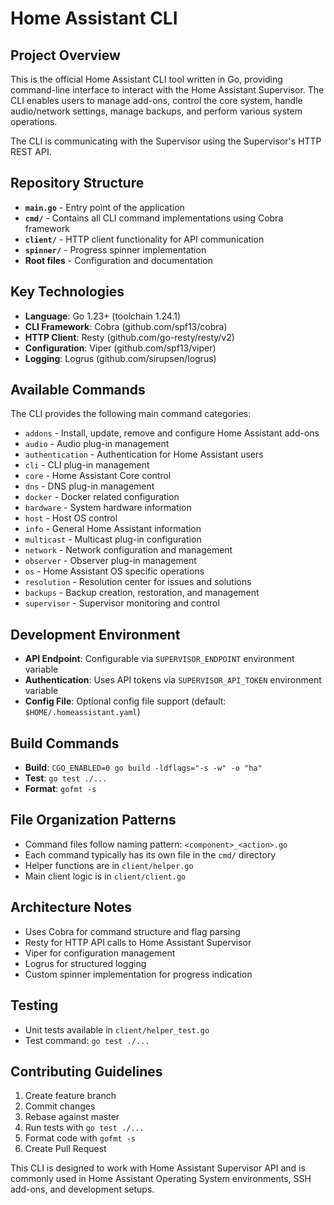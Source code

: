 # Home Assistant CLI

## Project Overview
This is the official Home Assistant CLI tool written in Go, providing command-line
interface to interact with the Home Assistant Supervisor. The CLI enables users to
manage add-ons, control the core system, handle audio/network settings, manage
backups, and perform various system operations.

The CLI is communicating with the Supervisor using the Supervisor's HTTP REST API.

## Repository Structure
- **`main.go`** - Entry point of the application
- **`cmd/`** - Contains all CLI command implementations using Cobra framework
- **`client/`** - HTTP client functionality for API communication
- **`spinner/`** - Progress spinner implementation
- **Root files** - Configuration and documentation

## Key Technologies
- **Language**: Go 1.23+ (toolchain 1.24.1)
- **CLI Framework**: Cobra (github.com/spf13/cobra)
- **HTTP Client**: Resty (github.com/go-resty/resty/v2)
- **Configuration**: Viper (github.com/spf13/viper)
- **Logging**: Logrus (github.com/sirupsen/logrus)

## Available Commands
The CLI provides the following main command categories:
- `addons` - Install, update, remove and configure Home Assistant add-ons
- `audio` - Audio plug-in management
- `authentication` - Authentication for Home Assistant users
- `cli` - CLI plug-in management
- `core` - Home Assistant Core control
- `dns` - DNS plug-in management
- `docker` - Docker related configuration
- `hardware` - System hardware information
- `host` - Host OS control
- `info` - General Home Assistant information
- `multicast` - Multicast plug-in configuration
- `network` - Network configuration and management
- `observer` - Observer plug-in management
- `os` - Home Assistant OS specific operations
- `resolution` - Resolution center for issues and solutions
- `backups` - Backup creation, restoration, and management
- `supervisor` - Supervisor monitoring and control

## Development Environment
- **API Endpoint**: Configurable via `SUPERVISOR_ENDPOINT` environment variable
- **Authentication**: Uses API tokens via `SUPERVISOR_API_TOKEN` environment variable
- **Config File**: Optional config file support (default: `$HOME/.homeassistant.yaml`)

## Build Commands
- **Build**: `CGO_ENABLED=0 go build -ldflags="-s -w" -o "ha"`
- **Test**: `go test ./...`
- **Format**: `gofmt -s`

## File Organization Patterns
- Command files follow naming pattern: `<component>_<action>.go`
- Each command typically has its own file in the `cmd/` directory
- Helper functions are in `client/helper.go`
- Main client logic is in `client/client.go`

## Architecture Notes
- Uses Cobra for command structure and flag parsing
- Resty for HTTP API calls to Home Assistant Supervisor
- Viper for configuration management
- Logrus for structured logging
- Custom spinner implementation for progress indication

## Testing
- Unit tests available in `client/helper_test.go`
- Test command: `go test ./...`

## Contributing Guidelines
1. Create feature branch
2. Commit changes
3. Rebase against master
4. Run tests with `go test ./...`
5. Format code with `gofmt -s`
6. Create Pull Request

This CLI is designed to work with Home Assistant Supervisor API and is commonly used in
Home Assistant Operating System environments, SSH add-ons, and development setups.